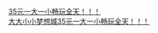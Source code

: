   
[35元一大一小畅玩全天！！！](http://www.dianyue.me/archives/028/50z16a7cuf0z08eq/)  
[大大小小梦想城35元一大一小畅玩全天！！！](http://www.dianyue.me/archives/635/qehx1sgrmfjl73dx/)